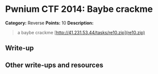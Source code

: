 # Pwnium CTF 2014: Baybe crackme

**Category:** Reverse
**Points:** 10
**Description:**
> a baybe crackme [http://41.231.53.44/tasks/re10.zip](re10.zip)

## Write-up


## Other write-ups and resources


